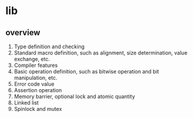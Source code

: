 # lib

## overview
1. Type definition and checking
2. Standard macro definition, such as alignment, size determination, value exchange, etc.
3. Compiler features
4. Basic operation definition, such as bitwise operation and bit manipulation, etc.
5. Error code value
6. Assertion operation
7. Memory barrier, optional lock and atomic quantity
8. Linked list
9. Spinlock and mutex
